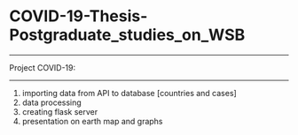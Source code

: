 # COVID-19-Thesis-Postgraduate_studies_on_WSB

------------------------------------

Project COVID-19:
***

1. importing data from API to database [countries and cases]
2. data processing
3. creating flask server
4. presentation on earth map and graphs
